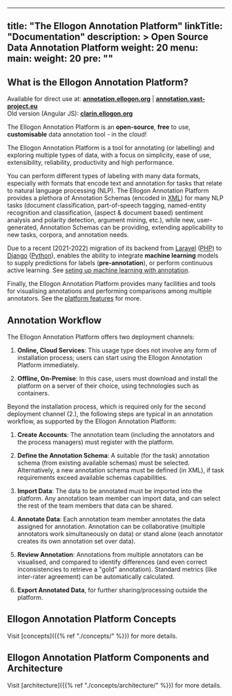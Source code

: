 
---
title: "The Ellogon Annotation Platform"
linkTitle: "Documentation"
description: >
  Open Source Data Annotation Platform
weight: 20
menu:
  main:
    weight: 20
    pre: "<i class='fas fa-book'></i>"
---

## What is the Ellogon Annotation Platform?

Available for direct use at: **[annotation.ellogon.org](https://annotation.ellogon.org)** | **[annotation.vast-project.eu](https://annotation.vast-project.eu)**\
Old version (Angular JS): **[clarin.ellogon.org](https://clarin.ellogon.org)**

The Ellogon Annotation Platform is an **open-source**, **free** to use, **customisable** data annotation tool - in the cloud!

The Ellogon Annotation Platform is a tool for annotating (or labelling) and exploring multiple types of data, with a focus on simplicity, ease of use, extensibility, reliability, productivity and high performance. 

You can perform different types of labeling with many data formats, especially with formats that encode text and annotation for tasks that relate to natural language processing (NLP). The Ellogon Annotation Platform provides a plethora of Annotation Schemas (encoded in [XML](https://en.wikipedia.org/wiki/XML)) for many NLP tasks (document classification, part-of-speech tagging, named-entity recognition and classification, (aspect & document based) sentiment analysis and polarity detection, argument mining, etc.), while new, user-generated, Annotation Schemas can be providing, extending applicability to new tasks, corpora, and annotation needs.

Due to a recent (2021-2022) migration of its backend from [Laravel](https://laravel.com/) ([PHP](https://www.php.net/)) to [Django](https://www.djangoproject.com/) ([Python](https://www.python.org/)), enables the ability to integrate **machine learning** models to supply predictions for labels (**pre-annotation**), or perform continuous active learning. See [seting up machine learning with annotation](#).

Finally, the Ellogon Annotation Platform provides many facilities and tools for visualising annotations and performing comparisons among multiple annotators. See the [platform features](#) for more.

## Annotation Workflow

The Ellogon Annotation Platform offers two deployment channels:

1. **Online, Cloud Services**: This usage type does not involve any form of installation process; users can start using the Ellogon Annotation Platform immediately.

2. **Offline, On-Premise**: In this case, users must download and install the platform on a server of their choice, using technologies such as containers.

Beyond the installation process, which is required only for the second deployment channel (2.), the following steps are typical in an annotation workflow, as supported by the Ellogon Annotation Platform:

1. **Create Accounts**: The annotation team (including the annotators and the process managers) must register with the platform.

2. **Define the Annotation Schema**: A suitable (for the task) annotation schema (from existing available schemas) must be selected. Alternatively, a new annotation schema must be defined (in XML), if task requirements exceed available schemas capabilities.

3. **Import Data**: The data to be annotated must be imported into the platform. Any annotation team member can import data, and can select the rest of the team members that data can be shared.

4. **Annotate Data**: Each annotation team member annotates the data assigned for annotation. Annotation can be collaborative (multiple annotators work simultaneously on data) or stand alone (each annotator creates its own annotation set over data).

5. **Review Annotation**: Annotations from multiple annotators can be visualised, and compared to identify differences (and even correct inconsistencies to retrieve a "gold" annotation). Standard metrics (like inter-rater agreement) can be automatically calculated.

6. **Export Annotated Data**, for further sharing/processing outside the platform.

## Ellogon Annotation Platform Concepts

Visit [concepts]({{% ref "./concepts/" %}}) for more details.

## Ellogon Annotation Platform Components and Architecture

Visit [architecture]({{% ref "./concepts/architecture/" %}}) for more details.

